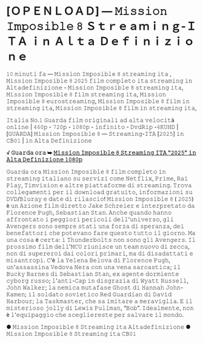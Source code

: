 # [ＯＰＥＮＬＯＡＤ] — 𝙼𝚒𝚜𝚜𝚒𝚘𝚗 𝙸𝚖𝚙𝚘𝚜𝚒𝚋𝚕𝚎 𝟾 Ｓｔｒｅａｍｉｎｇ-ＩＴＡ ｉｎ Ａｌｔａ Ｄｅｆｉｎｉｚｉｏｎｅ
𝟷𝟶 𝚖𝚒𝚗𝚞𝚝𝚒 𝚏𝚊 — 𝙼𝚒𝚜𝚜𝚒𝚘𝚗 𝙸𝚖𝚙𝚘𝚜𝚒𝚋𝚕𝚎 𝟾 𝚜𝚝𝚛𝚎𝚊𝚖𝚒𝚗𝚐 𝚒𝚝𝚊 , 𝙼𝚒𝚜𝚜𝚒𝚘𝚗 𝙸𝚖𝚙𝚘𝚜𝚒𝚋𝚕𝚎 𝟾 𝟸𝟶𝟸𝟻 𝚏𝚒𝚕𝚖 𝚌𝚘𝚖𝚙𝚕𝚎𝚝𝚘 𝚒𝚝𝚊 𝚜𝚝𝚛𝚎𝚊𝚖𝚒𝚗𝚐 𝚒𝚗 𝙰𝚕𝚝𝚊𝚍𝚎𝚏𝚒𝚗𝚒𝚣𝚒𝚘𝚗𝚎 - 𝙼𝚒𝚜𝚜𝚒𝚘𝚗 𝙸𝚖𝚙𝚘𝚜𝚒𝚋𝚕𝚎 𝟾 𝚜𝚝𝚛𝚎𝚊𝚖𝚒𝚗𝚐 𝚒𝚝𝚊, 𝙼𝚒𝚜𝚜𝚒𝚘𝚗 𝙸𝚖𝚙𝚘𝚜𝚒𝚋𝚕𝚎 𝟾 𝚏𝚒𝚕𝚖 𝚜𝚝𝚛𝚎𝚊𝚖𝚒𝚗𝚐 𝚒𝚝𝚊, 𝙼𝚒𝚜𝚜𝚒𝚘𝚗 𝙸𝚖𝚙𝚘𝚜𝚒𝚋𝚕𝚎 𝟾 𝚎𝚞𝚛𝚘𝚜𝚝𝚛𝚎𝚊𝚖𝚒𝚗𝚐, 𝙼𝚒𝚜𝚜𝚒𝚘𝚗 𝙸𝚖𝚙𝚘𝚜𝚒𝚋𝚕𝚎 𝟾 𝚏𝚒𝚕𝚖 𝚒𝚗 𝚜𝚝𝚛𝚎𝚊𝚖𝚒𝚗𝚐 𝚒𝚝𝚊, 𝙼𝚒𝚜𝚜𝚒𝚘𝚗 𝙸𝚖𝚙𝚘𝚜𝚒𝚋𝚕𝚎 𝟾 𝚏𝚒𝚕𝚖 𝚒𝚗 𝚜𝚝𝚛𝚎𝚊𝚖𝚒𝚗𝚐 𝚒𝚝𝚊,

𝙸𝚝𝚊𝚕𝚒𝚊 𝙽𝚘.𝟷 𝙶𝚞𝚊𝚛𝚍𝚊 𝚏𝚒𝚕𝚖 𝚘𝚛𝚒𝚐𝚒𝚗𝚊𝚕𝚒 𝚊𝚍 𝚊𝚕𝚝𝚊 𝚟𝚎𝚕𝚘𝚌𝚒𝚝à 𝚘𝚗𝚕𝚒𝚗𝚎 | 𝟺𝟼𝟶𝚙 - 𝟽𝟸𝟶𝚙 - 𝟷𝟶𝟾𝟶𝚙 - 𝚒𝚗𝚏𝚒𝚗𝚒𝚝𝚘 - 𝙳𝚟𝚍𝚁𝚒𝚙 -𝟺𝙺𝚄𝙷𝙳 | [𝙶𝚄𝙰𝚁𝙳𝙰] 𝙼𝚒𝚜𝚜𝚒𝚘𝚗 𝙸𝚖𝚙𝚘𝚜𝚒𝚋𝚕𝚎 𝟾 — 𝚂𝚝𝚛𝚎𝚊𝚖𝚒𝚗𝚐-𝙸𝚃𝙰 [𝟸𝟶𝟸𝟻] 𝚒𝚗 𝙲𝙱𝟶𝟷 | 𝚒𝚗 𝙰𝚕𝚝𝚊 𝙳𝚎𝚏𝚒𝚗𝚒𝚣𝚒𝚘𝚗𝚎

**√ 𝙶𝚞𝚊𝚛𝚍𝚊 𝚘𝚛𝚊 ➥ [𝙼𝚒𝚜𝚜𝚒𝚘𝚗 𝙸𝚖𝚙𝚘𝚜𝚒𝚋𝚕𝚎 𝟾 𝚂𝚝𝚛𝚎𝚊𝚖𝚒𝚗𝚐 𝙸𝚃𝙰 "𝟸𝟶𝟸𝟻" 𝚒𝚗 𝙰𝚕𝚝𝚊 𝙳𝚎𝚏𝚒𝚗𝚒𝚣𝚒𝚘𝚗𝚎 𝟷𝟶𝟾𝟶𝚙](https://t.co/oDAPTp8Oyi)**

𝙶𝚞𝚊𝚛𝚍𝚊 𝚘𝚛𝚊 𝙼𝚒𝚜𝚜𝚒𝚘𝚗 𝙸𝚖𝚙𝚘𝚜𝚒𝚋𝚕𝚎 𝟾 𝚏𝚒𝚕𝚖 𝚌𝚘𝚖𝚙𝚕𝚎𝚝𝚘 𝚒𝚗 𝚜𝚝𝚛𝚎𝚊𝚖𝚒𝚗𝚐 𝚒𝚝𝚊𝚕𝚒𝚊𝚗𝚘 𝚜𝚞 𝚜𝚎𝚛𝚟𝚒𝚣𝚒 𝚌𝚘𝚖𝚎 𝙽𝚎𝚝𝚏𝚕𝚒𝚡, 𝙿𝚛𝚒𝚖𝚎, 𝚁𝚊𝚒 𝙿𝚕𝚊𝚢, 𝚃𝚒𝚖𝚟𝚒𝚜𝚒𝚘𝚗 𝚎 𝚊𝚕𝚝𝚛𝚎 𝚙𝚒𝚊𝚝𝚝𝚊𝚏𝚘𝚛𝚖𝚎 𝚍𝚒 𝚜𝚝𝚛𝚎𝚊𝚖𝚒𝚗𝚐. 𝚃𝚛𝚘𝚟𝚊 𝚌𝚘𝚕𝚕𝚎𝚐𝚊𝚖𝚎𝚗𝚝𝚒 𝚙𝚎𝚛 𝚒𝚕 𝚍𝚘𝚠𝚗𝚕𝚘𝚊𝚍 𝚐𝚛𝚊𝚝𝚞𝚒𝚝𝚘, 𝚒𝚗𝚏𝚘𝚛𝚖𝚊𝚣𝚒𝚘𝚗𝚒 𝚜𝚞 𝙳𝚅𝙳/𝙱𝚕𝚞𝚛𝚊𝚢 𝚎 𝚍𝚊𝚝𝚎 𝚍𝚒 𝚛𝚒𝚕𝚊𝚜𝚌𝚒𝚘!
𝙼𝚒𝚜𝚜𝚒𝚘𝚗 𝙸𝚖𝚙𝚘𝚜𝚒𝚋𝚕𝚎 𝟾 ( 𝟸𝟶𝟸𝟻) è 𝚞𝚗 𝙰𝚣𝚒𝚘𝚗𝚎 𝚏𝚒𝚕𝚖 𝚍𝚒𝚛𝚎𝚝𝚝𝚘 𝙹𝚊𝚔𝚎 𝚂𝚌𝚑𝚛𝚎𝚒𝚎𝚛 𝚎 𝚒𝚗𝚝𝚎𝚛𝚙𝚛𝚎𝚝𝚊𝚝𝚘 𝚍𝚊 𝙵𝚕𝚘𝚛𝚎𝚗𝚌𝚎 𝙿𝚞𝚐𝚑, 𝚂𝚎𝚋𝚊𝚜𝚝𝚒𝚊𝚗 𝚂𝚝𝚊𝚗. 𝙰𝚗𝚌𝚑𝚎 𝚚𝚞𝚊𝚗𝚍𝚘 𝚑𝚊𝚗𝚗𝚘 𝚊𝚏𝚏𝚛𝚘𝚗𝚝𝚊𝚝𝚘 𝚒 𝚙𝚎𝚐𝚐𝚒𝚘𝚛𝚒 𝚙𝚎𝚛𝚒𝚌𝚘𝚕𝚒 𝚍𝚎𝚕𝚕'𝚞𝚗𝚒𝚟𝚎𝚛𝚜𝚘, 𝚐𝚕𝚒 𝙰𝚟𝚎𝚗𝚐𝚎𝚛𝚜 𝚜𝚘𝚗𝚘 𝚜𝚎𝚖𝚙𝚛𝚎 𝚜𝚝𝚊𝚝𝚒 𝚞𝚗𝚊 𝚏𝚘𝚛𝚣𝚊 𝚍𝚒 𝚜𝚙𝚎𝚛𝚊𝚗𝚣𝚊, 𝚍𝚎𝚒 𝚋𝚎𝚗𝚎𝚏𝚊𝚝𝚝𝚘𝚛𝚒 𝚌𝚑𝚎 𝚙𝚘𝚝𝚎𝚟𝚊𝚗𝚘 𝚏𝚊𝚛𝚎 𝚚𝚞𝚎𝚜𝚝𝚘 𝚝𝚞𝚝𝚝𝚘 𝚒𝚕 𝚐𝚒𝚘𝚛𝚗𝚘. 𝙼𝚊 𝚞𝚗𝚊 𝚌𝚘𝚜𝚊 è 𝚌𝚎𝚛𝚝𝚊: 𝚒 𝚃𝚑𝚞𝚗𝚍𝚎𝚛𝚋𝚘𝚕𝚝𝚜 𝚗𝚘𝚗 𝚜𝚘𝚗𝚘 𝚐𝚕𝚒 𝙰𝚟𝚎𝚗𝚐𝚎𝚛𝚜. 𝙸𝚕 𝚙𝚛𝚘𝚜𝚜𝚒𝚖𝚘 𝚏𝚒𝚕𝚖 𝚍𝚎𝚕𝚕'𝙼𝙲𝚄 𝚛𝚒𝚞𝚗𝚒𝚜𝚌𝚎 𝚞𝚗 𝚝𝚎𝚊𝚖 𝚗𝚞𝚘𝚟𝚘 𝚍𝚒 𝚣𝚎𝚌𝚌𝚊, 𝚗𝚘𝚗 𝚍𝚒 𝚜𝚞𝚙𝚎𝚛𝚎𝚛𝚘𝚒 𝚍𝚊𝚒 𝚌𝚘𝚕𝚘𝚛𝚒 𝚙𝚛𝚒𝚖𝚊𝚛𝚒, 𝚖𝚊 𝚍𝚒 𝚍𝚒𝚜𝚊𝚍𝚊𝚝𝚝𝚊𝚝𝚒 𝚎 𝚖𝚒𝚜𝚊𝚗𝚝𝚛𝚘𝚙𝚒. 𝙲'è 𝚕𝚊 𝚈𝚎𝚕𝚎𝚗𝚊 𝙱𝚎𝚕𝚘𝚟𝚊 𝚍𝚒 𝙵𝚕𝚘𝚛𝚎𝚗𝚌𝚎 𝙿𝚞𝚐𝚑, 𝚞𝚗'𝚊𝚜𝚜𝚊𝚜𝚜𝚒𝚗𝚊 𝚅𝚎𝚍𝚘𝚟𝚊 𝙽𝚎𝚛𝚊 𝚌𝚘𝚗 𝚞𝚗𝚊 𝚟𝚎𝚗𝚊 𝚜𝚊𝚛𝚌𝚊𝚜𝚝𝚒𝚌𝚊; 𝚒𝚕 𝙱𝚞𝚌𝚔𝚢 𝙱𝚊𝚛𝚗𝚎𝚜 𝚍𝚒 𝚂𝚎𝚋𝚊𝚜𝚝𝚒𝚊𝚗 𝚂𝚝𝚊𝚗, 𝚎𝚡 𝚊𝚐𝚎𝚗𝚝𝚎 𝚍𝚘𝚛𝚖𝚒𝚎𝚗𝚝𝚎 𝚌𝚢𝚋𝚘𝚛𝚐 𝚛𝚞𝚜𝚜𝚘; 𝚕'𝚊𝚗𝚝𝚒-𝙲𝚊𝚙 𝚒𝚗 𝚍𝚒𝚜𝚐𝚛𝚊𝚣𝚒𝚊 𝚍𝚒 𝚆𝚢𝚊𝚝𝚝 𝚁𝚞𝚜𝚜𝚎𝚕𝚕, 𝙹𝚘𝚑𝚗 𝚆𝚊𝚕𝚔𝚎𝚛; 𝚕𝚊 𝚗𝚎𝚖𝚒𝚌𝚊 𝚖𝚞𝚝𝚊𝚏𝚊𝚜𝚎 𝙶𝚑𝚘𝚜𝚝 𝚍𝚒 𝙷𝚊𝚗𝚗𝚊𝚑 𝙹𝚘𝚑𝚗-𝙺𝚊𝚖𝚎𝚗; 𝚒𝚕 𝚜𝚘𝚕𝚍𝚊𝚝𝚘 𝚜𝚘𝚟𝚒𝚎𝚝𝚒𝚌𝚘 𝚁𝚎𝚍 𝙶𝚞𝚊𝚛𝚍𝚒𝚊𝚗 𝚍𝚒 𝙳𝚊𝚟𝚒𝚍 𝙷𝚊𝚛𝚋𝚘𝚞𝚛; 𝚕𝚊 𝚃𝚊𝚜𝚔𝚖𝚊𝚜𝚝𝚎𝚛, 𝚌𝚑𝚎 𝚜𝚊 𝚒𝚖𝚒𝚝𝚊𝚛𝚎 𝚊 𝚖𝚎𝚛𝚊𝚟𝚒𝚐𝚕𝚒𝚊. 𝙴 𝚒𝚕 𝚖𝚒𝚜𝚝𝚎𝚛𝚒𝚘𝚜𝚘 𝚓𝚘𝚕𝚕𝚢 𝚍𝚒 𝙻𝚎𝚠𝚒𝚜 𝙿𝚞𝚕𝚕𝚖𝚊𝚗, “𝙱𝚘𝚋”. 𝙸𝚍𝚎𝚊𝚕𝚖𝚎𝚗𝚝𝚎, 𝚗𝚘𝚗 è 𝚕'𝚎𝚚𝚞𝚒𝚙𝚊𝚐𝚐𝚒𝚘 𝚌𝚑𝚎 𝚜𝚌𝚎𝚐𝚕𝚒𝚎𝚛𝚎𝚜𝚝𝚎 𝚙𝚎𝚛 𝚜𝚊𝚕𝚟𝚊𝚛𝚎 𝚒𝚕 𝚖𝚘𝚗𝚍𝚘.

● 𝙼𝚒𝚜𝚜𝚒𝚘𝚗 𝙸𝚖𝚙𝚘𝚜𝚒𝚋𝚕𝚎 𝟾 𝚂𝚝𝚛𝚎𝚊𝚖𝚒𝚗𝚐 𝚒𝚝𝚊 𝙰𝚕𝚝𝚊𝚍𝚎𝚏𝚒𝚗𝚒𝚣𝚒𝚘𝚗𝚎
● 𝙼𝚒𝚜𝚜𝚒𝚘𝚗 𝙸𝚖𝚙𝚘𝚜𝚒𝚋𝚕𝚎 𝟾 𝚂𝚝𝚛𝚎𝚊𝚖𝚒𝚗𝚐 𝚒𝚝𝚊 𝙲𝙱𝟶𝟷
